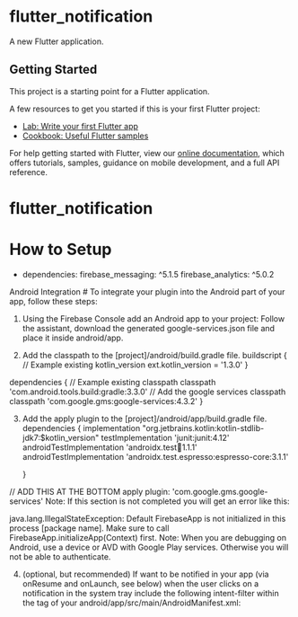 # flutter_notification

A new Flutter application.

## Getting Started

This project is a starting point for a Flutter application.

A few resources to get you started if this is your first Flutter project:

- [Lab: Write your first Flutter app](https://flutter.dev/docs/get-started/codelab)
- [Cookbook: Useful Flutter samples](https://flutter.dev/docs/cookbook)

For help getting started with Flutter, view our
[online documentation](https://flutter.dev/docs), which offers tutorials,
samples, guidance on mobile development, and a full API reference.
# flutter_notification

# How to Setup
- dependencies:
   firebase_messaging: ^5.1.5
   firebase_analytics: ^5.0.2

Android Integration #
To integrate your plugin into the Android part of your app, follow these steps:

1. Using the Firebase Console add an Android app to your project: Follow the assistant, download the generated google-services.json file and place it inside android/app.

2. Add the classpath to the [project]/android/build.gradle file.
buildscript {
 // Example existing kotlin_version
    ext.kotlin_version = '1.3.0'
    }
    
dependencies {
  // Example existing classpath
  classpath 'com.android.tools.build:gradle:3.3.0'
  // Add the google services classpath
  classpath 'com.google.gms:google-services:4.3.2'
}

3. Add the apply plugin to the [project]/android/app/build.gradle file.
    dependencies {
        implementation "org.jetbrains.kotlin:kotlin-stdlib-jdk7:$kotlin_version"
        testImplementation 'junit:junit:4.12'
        androidTestImplementation 'androidx.test:runner:1.1.1'
        androidTestImplementation 'androidx.test.espresso:espresso-core:3.1.1'

    }

// ADD THIS AT THE BOTTOM
    apply plugin: 'com.google.gms.google-services'
 Note: If this section is not completed you will get an error like this:

java.lang.IllegalStateException:
Default FirebaseApp is not initialized in this process [package name].
Make sure to call FirebaseApp.initializeApp(Context) first.
Note: When you are debugging on Android, use a device or AVD with Google Play services. Otherwise you will not be able to authenticate.

4. (optional, but recommended) If want to be notified in your app (via onResume and onLaunch, see below) when the user clicks on    a notification in the system tray include the following intent-filter within the <activity> tag of your          android/app/src/main/AndroidManifest.xml:
  
  <intent-filter>
      <action android:name="FLUTTER_NOTIFICATION_CLICK" />
      <category android:name="android.intent.category.DEFAULT" />
  </intent-filter>
  
  
